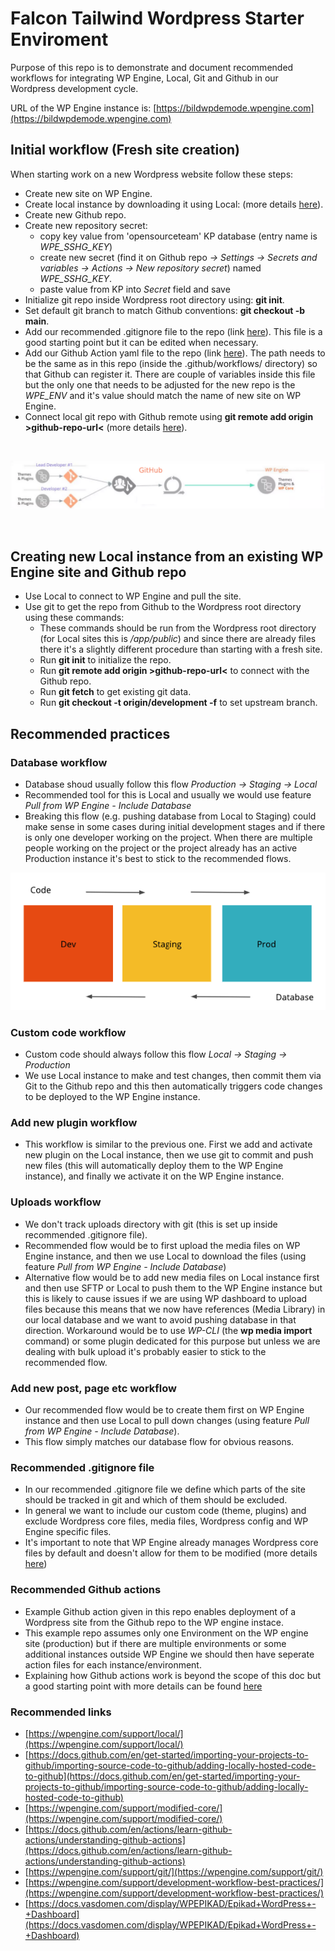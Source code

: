 # Falcon Tailwind Wordpress Starter Enviroment

Purpose of this repo is to demonstrate and document recommended workflows for integrating WP Engine, Local, Git and Github in our Wordpress development cycle.  

URL of the WP Engine instance is: [https://bildwpdemode.wpengine.com](https://bildwpdemode.wpengine.com)





## Initial workflow (Fresh site creation)

When starting work on a new Wordpress website follow these steps: 
- Create new site on WP Engine.
- Create local instance by downloading it using Local: (more details [here](https://wpengine.com/support/local/)).
- Create new Github repo.
- Create new repository secret:
  - copy key value from 'opensourceteam' KP database (entry name is *WPE_SSHG_KEY*)
  - create new secret (find it on Github repo *-> Settings -> Secrets and variables -> Actions -> New repository secret*) named *WPE_SSHG_KEY*.
  - paste value from KP into *Secret* field and save
- Initialize git repo inside Wordpress root directory using: **git init**.
- Set default git branch to match Github conventions: **git checkout -b main**.
- Add our recommended .gitignore file to the repo (link [here](.gitignore)). This file is a good starting point but it can be edited when necessary.
- Add our Github Action yaml file to the repo (link [here](.github/workflows/ghaction-wpengine-prod.yml)). The path needs to be the same as in this repo (inside the .github/workflows/ directory) so that Github can register it. There are couple of variables inside this file but the only one that needs to be adjusted for the new repo is the *WPE_ENV* and it's value should match the name of new site on WP Engine. 
- Connect local git repo with Github remote using **git remote add origin >github-repo-url<** (more details [here](https://docs.github.com/en/get-started/importing-your-projects-to-github/importing-source-code-to-github/adding-locally-hosted-code-to-github)).  

<br />

![flow image](/wp-flow.png)  

<br />


## Creating new Local instance from an existing WP Engine site and Github repo

- Use Local to connect to WP Engine and pull the site.
- Use git to get the repo from Github to the Wordpress root directory using these commands:
  - These commands should be run from the Wordpress root directory (for Local sites this is *<project dir>/app/public*) and since there are already files there it's a slightly different procedure than starting with a fresh site.
  - Run **git init** to initialize the repo.
  - Run **git remote add origin >github-repo-url<** to connect with the Github repo.
  - Run **git fetch** to get existing git data.
  - Run **git checkout -t origin/development -f** to set upstream branch.



## Recommended practices

### Database workflow

- Database shoud usually follow this flow *Production -> Staging -> Local*
- Recommended tool for this is Local and usually we would use feature *Pull from WP Engine - Include Database* 
- Breaking this flow (e.g. pushing database from Local to Staging) could make sense in some cases during initial development stages and if there is only one developer working on the project. When there are multiple people working on the project or the project already has an active Production instance it's best to stick to the recommended flows.

![flow image](/dev_staging_prod.webp)

### Custom code workflow

- Custom code should always follow this flow *Local -> Staging ->  Production*
- We use Local instance to make and test changes, then commit them via Git to the Github repo and this then automatically triggers code changes to be deployed to the WP Engine instance.

### Add new plugin workflow

- This workflow is similar to the previous one. First we add and activate new plugin on the Local instance, then we use git to commit and push new files (this will automatically deploy them to the WP Engine instance), and finally we activate it on the WP Engine instance.


### Uploads workflow

- We don't track uploads directory with git (this is set up inside recommended .gitignore file). 
- Recommended flow would be to first upload the media files on WP Engine instance, and then we use Local to download the files (using feature *Pull from WP Engine - Include Database*)
- Alternative flow would be to add new media files on Local instance first and then use SFTP or Local to push them to the WP Engine instance but this is likely to cause issues if we are using WP dashboard to upload files because this means that we now have references (Media Library) in our local database and we want to avoid pushing database in that direction. Workaround would be to use *WP-CLI* (the **wp media import** command) or some plugin dedicated for this purpose but unless we are dealing with bulk upload it's probably easier to stick to the recommended flow.


### Add new post, page etc workflow

- Our recommended flow would be to create them first on WP Engine instance and then use Local to pull down changes (using feature *Pull from WP Engine - Include Database*). 
- This flow simply matches our database flow for obvious reasons.


### Recommended .gitignore file

- In our recommended .gitignore file we define which parts of the site should be tracked in git and which of them should be excluded.
- In general we want to include our custom code (theme, plugins) and exclude Wordpress core files, media files, Wordpress config and WP Engine specific files.
- It's important to note that WP Engine already manages Wordpress core files by default and doesn't allow for them to be modified (more details [here](https://wpengine.com/support/modified-core/))


### Recommended Github actions

- Example Github action given in this repo enables deployment of a Wordpress site from the Github repo to the WP engine instace.
- This example repo assumes only one Environment on the WP engine site (production) but if there are multiple environments or some additional instances outside WP Engine we should then have seperate action files for each instance/environment.
- Explaining how Github actions work is beyond the scope of this doc but a good starting point with more details can be found [here](https://docs.github.com/en/actions/learn-github-actions/understanding-github-actions)


### Recommended links

- [https://wpengine.com/support/local/](https://wpengine.com/support/local/)
- [https://docs.github.com/en/get-started/importing-your-projects-to-github/importing-source-code-to-github/adding-locally-hosted-code-to-github](https://docs.github.com/en/get-started/importing-your-projects-to-github/importing-source-code-to-github/adding-locally-hosted-code-to-github)
- [https://wpengine.com/support/modified-core/](https://wpengine.com/support/modified-core/)
- [https://docs.github.com/en/actions/learn-github-actions/understanding-github-actions](https://docs.github.com/en/actions/learn-github-actions/understanding-github-actions)
- [https://wpengine.com/support/git/](https://wpengine.com/support/git/)
- [https://wpengine.com/support/development-workflow-best-practices/](https://wpengine.com/support/development-workflow-best-practices/)
- [https://docs.vasdomen.com/display/WPEPIKAD/Epikad+WordPress+-+Dashboard](https://docs.vasdomen.com/display/WPEPIKAD/Epikad+WordPress+-+Dashboard)


